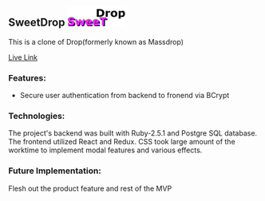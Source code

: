 ## SweetDrop      ![logo](https://github.com/byfebeef/FullStackProject_SweetDrop/blob/master/public/md_icon.png)

This is a clone of Drop(formerly known as Massdrop)


[Live Link](https://sweet-drop.herokuapp.com/#/)

### Features: 

* Secure user authentication from backend to fronend via BCrypt

### Technologies:

The project's backend was built with Ruby-2.5.1 and Postgre SQL database. The frontend utilized React and Redux. CSS took large amount of the worktime to implement modal features and various effects.

### Future Implementation:

Flesh out the product feature and rest of the MVP 
